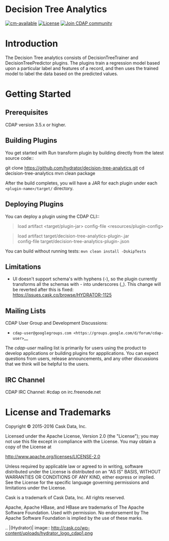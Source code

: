 # Decision Tree Analytics

[![cm-available](https://cdap-users.herokuapp.com/assets/cm-available.svg)](https://docs.cask.co/cdap/current/en/integrations/cask-market.html)
[![License](https://img.shields.io/badge/License-Apache%202.0-blue.svg)](https://opensource.org/licenses/Apache-2.0)
[![Join CDAP community](https://cdap-users.herokuapp.com/badge.svg?t=wrangler)](https://cdap-users.herokuapp.com?t=1)

Introduction
============
The Decision Tree analytics consists of DecisionTreeTrainer and DecisionTreePredictor plugins.
The plugins train a regression model based upon a particular label and features of a record, and then uses the trained
model to label the data based on the predicted values.

Getting Started
===============

Prerequisites
--------------
CDAP version 3.5.x or higher.

Building Plugins
----------------
You get started with Run transform plugin by building directly from the latest source code::

   git clone https://github.com/hydrator/decision-tree-analytics.git
   cd decision-tree-analytics
   mvn clean package

After the build completes, you will have a JAR for each plugin under each
``<plugin-name>/target/`` directory.

Deploying Plugins
-----------------
You can deploy a plugin using the CDAP CLI::

  > load artifact <target/plugin-jar> config-file <resources/plugin-config>

  > load artifact target/decision-tree-analytics-plugin-<version>.jar \
         config-file target/decision-tree-analytics-plugin-<version>.json

You can build without running tests: ``mvn clean install -DskipTests``

Limitations
-----------
- UI doesn't support schema's with hyphens (-), so the plugin currently transforms all the schemas with - into underscores (_). This change will be reverted after this is fixed: https://issues.cask.co/browse/HYDRATOR-1125

Mailing Lists
-------------
CDAP User Group and Development Discussions:

- `cdap-user@googlegroups.com <https://groups.google.com/d/forum/cdap-user>`__

The *cdap-user* mailing list is primarily for users using the product to develop
applications or building plugins for appplications. You can expect questions from
users, release announcements, and any other discussions that we think will be helpful
to the users.

IRC Channel
-----------
CDAP IRC Channel: #cdap on irc.freenode.net


License and Trademarks
======================

Copyright © 2015-2016 Cask Data, Inc.

Licensed under the Apache License, Version 2.0 (the "License"); you may not use this file except
in compliance with the License. You may obtain a copy of the License at

http://www.apache.org/licenses/LICENSE-2.0

Unless required by applicable law or agreed to in writing, software distributed under the
License is distributed on an "AS IS" BASIS, WITHOUT WARRANTIES OR CONDITIONS OF ANY KIND,
either express or implied. See the License for the specific language governing permissions
and limitations under the License.

Cask is a trademark of Cask Data, Inc. All rights reserved.

Apache, Apache HBase, and HBase are trademarks of The Apache Software Foundation. Used with
permission. No endorsement by The Apache Software Foundation is implied by the use of these marks.

.. |(Hydrator)| image:: http://cask.co/wp-content/uploads/hydrator_logo_cdap1.png
